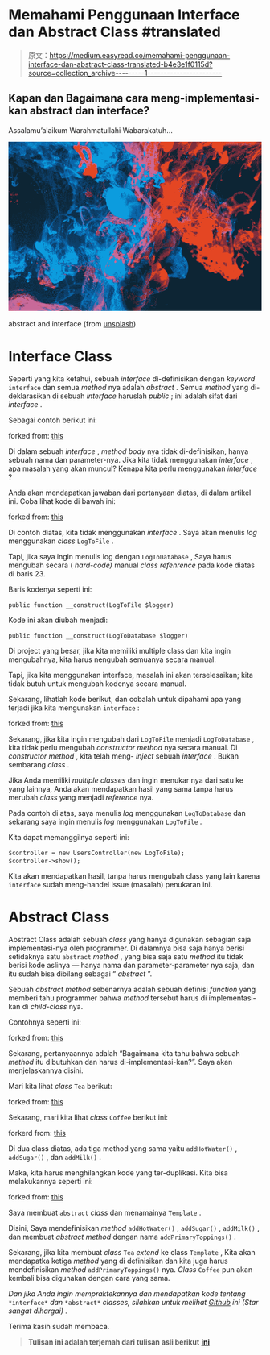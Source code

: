 # Memahami Penggunaan Interface dan Abstract Class #translated

> 原文：<https://medium.easyread.co/memahami-penggunaan-interface-dan-abstract-class-translated-b4e3e1f0115d?source=collection_archive---------1----------------------->

## Kapan dan Bagaimana cara meng-implementasi-kan abstract dan interface?

Assalamu’alaikum Warahmatullahi Wabarakatuh…

![](img/8a752c3cefe7f461d38393c3cef269e6.png)

abstract and interface (from [unsplash](https://unsplash.com/photos/wQLAGv4_OYs))

# Interface Class

Seperti yang kita ketahui, sebuah *interface* di-definisikan dengan *keyword* `interface` dan semua *method* nya adalah *abstract* . Semua *method* yang di-deklarasikan di sebuah *interface* haruslah *public* ; ini adalah sifat dari *interface* .

Sebagai contoh berikut ini:

forked from: [this](https://gist.github.com/nahidulhasan/39b84eef2bf77a8893d0269cacdc3d4e#file-interface-php)

Di dalam sebuah *interface* , *method body* nya tidak di-definisikan, hanya sebuah nama dan parameter-nya. Jika kita tidak menggunakan *interface* , apa masalah yang akan muncul?
Kenapa kita perlu menggunakan *interface* ?

Anda akan mendapatkan jawaban dari pertanyaan diatas, di dalam artikel ini. Coba lihat kode di bawah ini:

forked from: [this](https://gist.github.com/nahidulhasan/bed8396c5b8c82e6da30a23a7b7b3901)

Di contoh diatas, kita tidak menggunakan *interface* . Saya akan menulis *log* menggunakan *class* `LogToFile` .

Tapi, jika saya ingin menulis log dengan `LogToDatabase` , Saya harus mengubah secara ( *hard-code)* manual *class refenrence* pada kode diatas di baris 23.

Baris kodenya seperti ini:

```
public function __construct(LogToFile $logger)
```

Kode ini akan diubah menjadi:

```
public function __construct(LogToDatabase $logger)
```

Di project yang besar, jika kita memiliki multiple class dan kita ingin mengubahnya, kita harus nengubah semuanya secara manual.

Tapi, jika kita menggunakan interface, masalah ini akan terselesaikan; kita tidak butuh untuk mengubah kodenya secara manual.

Sekarang, lihatlah kode berikut, dan cobalah untuk dipahami apa yang terjadi jika kita mengunakan `interface` :

forked from: [this](https://gist.github.com/nahidulhasan/034f5f6187b9886539eddfdf384de5a5)

Sekarang, jika kita ingin mengubah dari `LogToFile` menjadi `LogToDatabase` , kita tidak perlu mengubah *constructor method* nya secara manual. Di *constructor method* , kita telah meng- *inject* sebuah *interface* . Bukan sembarang *class* .

Jika Anda memiliki *multiple classes* dan ingin menukar nya dari satu ke yang lainnya, Anda akan mendapatkan hasil yang sama tanpa harus merubah *class* yang menjadi *reference* nya.

Pada contoh di atas, saya menulis *log* menggunakan `LogToDatabase` dan sekarang saya ingin menulis *log* menggunakan `LogToFile` .

Kita dapat memanggilnya seperti ini:

```
$controller = new UsersController(new LogToFile);
$controller->show();
```

Kita akan mendapatkan hasil, tanpa harus mengubah class yang lain karena `interface` sudah meng-handel issue (masalah) penukaran ini.

# Abstract Class

Abstract Class adalah sebuah *class* yang hanya digunakan sebagian saja implementasi-nya oleh programmer. Di dalamnya bisa saja hanya berisi setidaknya satu `abstract` *method* , yang bisa saja satu *method* itu tidak berisi kode aslinya — hanya nama dan parameter-parameter nya saja, dan itu sudah bisa dibilang sebagai “ *abstract* ”.

Sebuah *abstract* *method* sebenarnya adalah sebuah definisi *function* yang memberi tahu programmer bahwa *method* tersebut harus di implementasi-kan di *child-class* nya.

Contohnya seperti ini:

forked from: [this](https://gist.github.com/nahidulhasan/d912e33567bc13d7ab8dcef1b0acb916)

Sekarang, pertanyaannya adalah “Bagaimana kita tahu bahwa sebuah *method* itu dibutuhkan dan harus di-implementasi-kan?”. Saya akan menjelaskannya disini.

Mari kita lihat *class* `Tea` berikut:

forked from: [this](https://gist.github.com/nahidulhasan/8655cf06c770bc8af5ffbe4ea3ce7a80)

Sekarang, mari kita lihat *class* `Coffee` berikut ini:

forkerd from: [this](https://gist.github.com/nahidulhasan/93ea93762a750229a8c38cf3936e3b98)

Di dua class diatas, ada tiga method yang sama yaitu `addHotWater()` , `addSugar()` , dan `addMilk()` .

Maka, kita harus menghilangkan kode yang ter-duplikasi. Kita bisa melakukannya seperti ini:

forked from: [this](https://gist.github.com/nahidulhasan/c22a15f8bb9fb3cc90aced789f173b02)

Saya membuat `abstract` *class* dan menamainya `Template` .

Disini, Saya mendefinisikan *method* `addHotWater()` , `addSugar()` , `addMilk()` , dan membuat *abstract* *method* dengan nama `addPrimaryToppings()` .

Sekarang, jika kita membuat *class* `Tea` *extend* ke class `Template` , Kita akan mendapatka ketiga *method* yang di definisikan dan kita juga harus mendefinisikan *method* `addPrimaryToppings()` nya. *Class* `Coffee` pun akan kembali bisa digunakan dengan cara yang sama.

*Dan jika Anda ingin mempraktekannya dan mendapatkan kode tentang* `*interface*` *dan* `*abstract*` *classes, silahkan untuk melihat* [*Github*](https://github.com/nahidulhasan/oop) *ini (Star sangat dihargai) .*

Terima kasih sudah membaca.

> **Tulisan ini adalah terjemah dari tulisan asli berikut** [**ini**](https://betterprogramming.pub/understanding-use-of-interface-and-abstract-class-9a82f5f15837)